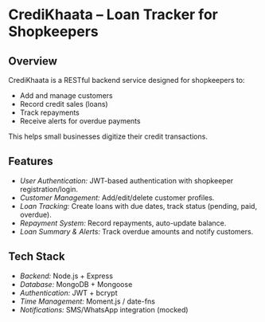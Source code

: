 # CrediKhaata – Loan Tracker for Shopkeepers

## Overview
CrediKhaata is a RESTful backend service designed for shopkeepers to:
- Add and manage customers
- Record credit sales (loans)
- Track repayments
- Receive alerts for overdue payments

This helps small businesses digitize their credit transactions.

## Features
- *User Authentication:* JWT-based authentication with shopkeeper registration/login.
- *Customer Management:* Add/edit/delete customer profiles.
- *Loan Tracking:* Create loans with due dates, track status (pending, paid, overdue).
- *Repayment System:* Record repayments, auto-update balance.
- *Loan Summary & Alerts:* Track overdue amounts and notify customers.

## Tech Stack
- *Backend:* Node.js + Express
- *Database:* MongoDB + Mongoose
- *Authentication:* JWT + bcrypt
- *Time Management:* Moment.js / date-fns
- *Notifications:* SMS/WhatsApp integration (mocked)

